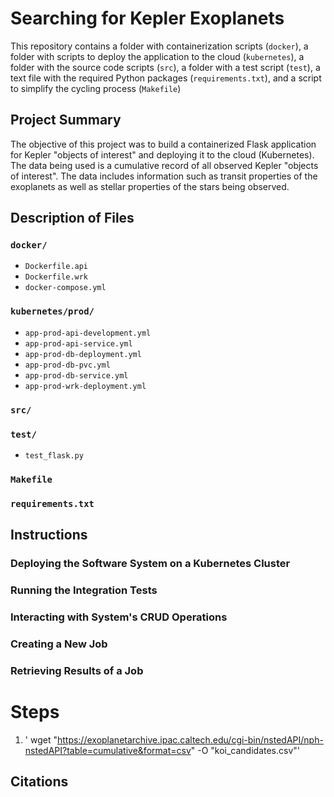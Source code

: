 # Searching for Kepler Exoplanets
This repository contains a folder with containerization scripts (`docker`), a folder with scripts to deploy the application to the cloud (`kubernetes`), a folder with the source code scripts (`src`), a folder with a test script (`test`), a text file with the required Python packages (`requirements.txt`), and a script to simplify the cycling process (`Makefile`)

## Project Summary
The objective of this project was to build a containerized Flask application for Kepler "objects of interest" and deploying it to the cloud (Kubernetes). The data being used is a cumulative record of all observed Kepler "objects of interest". The data includes information such as transit properties of the exoplanets as well as stellar properties of the stars being observed.

## Description of Files
### `docker/`
- `Dockerfile.api`
- `Dockerfile.wrk`
- `docker-compose.yml`

### `kubernetes/prod/`
- `app-prod-api-development.yml`
- `app-prod-api-service.yml`
- `app-prod-db-deployment.yml`
- `app-prod-db-pvc.yml`
- `app-prod-db-service.yml`
- `app-prod-wrk-deployment.yml`

### `src/`

### `test/`
- `test_flask.py`

### `Makefile`

### `requirements.txt`

## Instructions
### Deploying the Software System on a Kubernetes Cluster


### Running the Integration Tests

### Interacting with System's CRUD Operations

### Creating a New Job

### Retrieving Results of a Job

# Steps
1. ' wget "https://exoplanetarchive.ipac.caltech.edu/cgi-bin/nstedAPI/nph-nstedAPI?table=cumulative&format=csv" -O "koi_candidates.csv"'

## Citations
